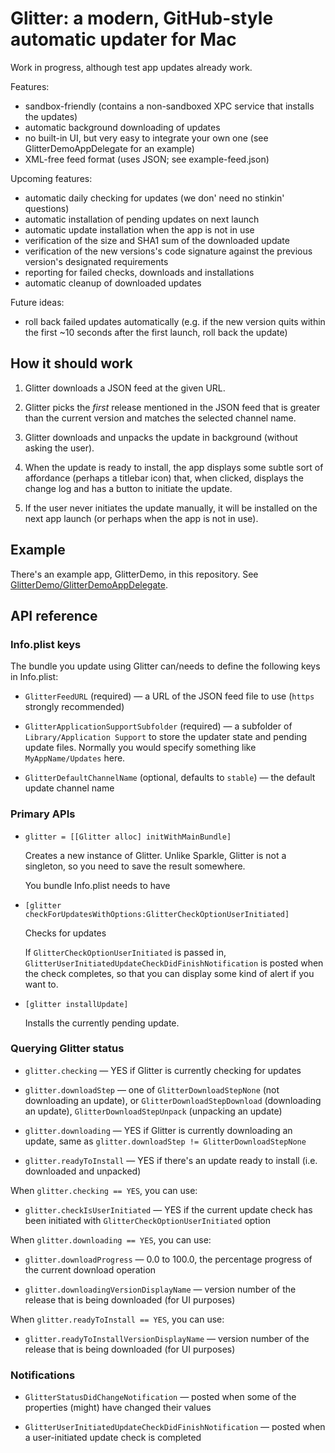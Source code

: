 # Glitter: a modern, GitHub-style automatic updater for Mac

Work in progress, although test app updates already work.

Features:

* sandbox-friendly (contains a non-sandboxed XPC service that installs the updates)
* automatic background downloading of updates
* no built-in UI, but very easy to integrate your own one (see GlitterDemoAppDelegate for an example)
* XML-free feed format (uses JSON; see example-feed.json)

Upcoming features:

* automatic daily checking for updates (we don' need no stinkin' questions)
* automatic installation of pending updates on next launch
* automatic update installation when the app is not in use
* verification of the size and SHA1 sum of the downloaded update
* verification of the new versions's code signature against the previous version's designated requirements
* reporting for failed checks, downloads and installations
* automatic cleanup of downloaded updates

Future ideas:

* roll back failed updates automatically (e.g. if the new version quits within the first ~10 seconds after the first launch, roll back the update)


## How it should work

1. Glitter downloads a JSON feed at the given URL.

2. Glitter picks the _first_ release mentioned in the JSON feed that is greater than the current version and matches the selected channel name.

3. Glitter downloads and unpacks the update in background (without asking the user).

4. When the update is ready to install, the app displays some subtle sort of affordance (perhaps a titlebar icon) that, when clicked, displays the change log and has a button to initiate the update.

5. If the user never initiates the update manually, it will be installed on the next app launch (or perhaps when the app is not in use).


## Example

There's an example app, GlitterDemo, in this repository. See [GlitterDemo/GlitterDemoAppDelegate](GlitterDemo/GlitterDemoAppDelegate.m).


## API reference

### Info.plist keys

The bundle you update using Glitter can/needs to define the following keys in Info.plist:

* `GlitterFeedURL` (required) — a URL of the JSON feed file to use (`https` strongly recommended)

* `GlitterApplicationSupportSubfolder` (required) — a subfolder of `Library/Application Support` to store the updater state and pending update files. Normally you would specify something like `MyAppName/Updates` here.

* `GlitterDefaultChannelName` (optional, defaults to `stable`) — the default update channel name


### Primary APIs

* `glitter = [[Glitter alloc] initWithMainBundle]`

    Creates a new instance of Glitter. Unlike Sparkle, Glitter is not a singleton, so you need to save the result somewhere.

    You bundle Info.plist needs to have


* `[glitter checkForUpdatesWithOptions:GlitterCheckOptionUserInitiated]`

    Checks for updates

    If `GlitterCheckOptionUserInitiated` is passed in, `GlitterUserInitiatedUpdateCheckDidFinishNotification` is posted when the check completes, so that you can display some kind of alert if you want to.

* `[glitter installUpdate]`

    Installs the currently pending update.


### Querying Glitter status

* `glitter.checking` — YES if Glitter is currently checking for updates

* `glitter.downloadStep` — one of `GlitterDownloadStepNone` (not downloading an update), or `GlitterDownloadStepDownload` (downloading an update), `GlitterDownloadStepUnpack` (unpacking an update)

* `glitter.downloading` — YES if Glitter is currently downloading an update, same as `glitter.downloadStep != GlitterDownloadStepNone`

* `glitter.readyToInstall` — YES if there's an update ready to install (i.e. downloaded and unpacked)

When `glitter.checking == YES`, you can use:

* `glitter.checkIsUserInitiated` — YES if the current update check has been initiated with `GlitterCheckOptionUserInitiated` option

When `glitter.downloading == YES`, you can use:

* `glitter.downloadProgress` — 0.0 to 100.0, the percentage progress of the current download operation

* `glitter.downloadingVersionDisplayName` — version number of the release that is being downloaded (for UI purposes)

When `glitter.readyToInstall == YES`, you can use:

* `glitter.readyToInstallVersionDisplayName` — version number of the release that is being downloaded (for UI purposes)


### Notifications

* `GlitterStatusDidChangeNotification` — posted when some of the properties (might) have changed their values

* `GlitterUserInitiatedUpdateCheckDidFinishNotification` — posted when a user-initiated update check is completed

